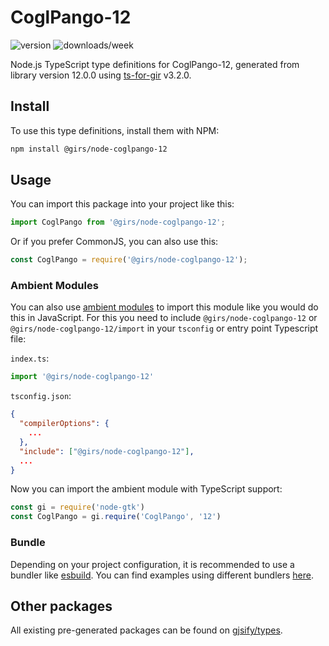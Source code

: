 
# CoglPango-12

![version](https://img.shields.io/npm/v/@girs/node-coglpango-12)
![downloads/week](https://img.shields.io/npm/dw/@girs/node-coglpango-12)


Node.js TypeScript type definitions for CoglPango-12, generated from library version 12.0.0 using [ts-for-gir](https://github.com/gjsify/ts-for-gir) v3.2.0.


## Install

To use this type definitions, install them with NPM:
```bash
npm install @girs/node-coglpango-12
```

## Usage

You can import this package into your project like this:
```ts
import CoglPango from '@girs/node-coglpango-12';
```

Or if you prefer CommonJS, you can also use this:
```ts
const CoglPango = require('@girs/node-coglpango-12');
```

### Ambient Modules

You can also use [ambient modules](https://github.com/gjsify/ts-for-gir/tree/main/packages/cli#ambient-modules) to import this module like you would do this in JavaScript.
For this you need to include `@girs/node-coglpango-12` or `@girs/node-coglpango-12/import` in your `tsconfig` or entry point Typescript file:

`index.ts`:
```ts
import '@girs/node-coglpango-12'
```

`tsconfig.json`:
```json
{
  "compilerOptions": {
    ...
  },
  "include": ["@girs/node-coglpango-12"],
  ...
}
```

Now you can import the ambient module with TypeScript support: 

```ts
const gi = require('node-gtk')
const CoglPango = gi.require('CoglPango', '12')
```


### Bundle

Depending on your project configuration, it is recommended to use a bundler like [esbuild](https://esbuild.github.io/). You can find examples using different bundlers [here](https://github.com/gjsify/ts-for-gir/tree/main/examples).

## Other packages

All existing pre-generated packages can be found on [gjsify/types](https://github.com/gjsify/types).

